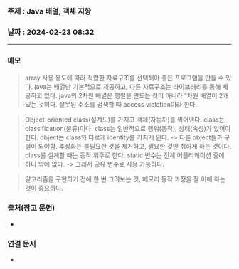 ### 주제 :  Java 배열, 객체 지향

### 날짜 : 2024-02-23 08:32
----
### 메모
> array
> 사용 용도에 따라 적합한 자료구조를 선택해야 좋은 프로그램을 만들 수 있다.
> java는 배열만 기본적으로 제공하고, 다른 자료구조는 라이브러리를 통해 제공하고 있다.
> java의 2차원 배열은 행렬을 만드는 것이 아니라 1차원 배열이 2개 있는 것이다.
> 잘못된 주소를 검색할 때 access violation이라 한다.

>Object-oriented
>class(설계도)를 가지고 객체(자동차)를 찍어낸다.
>class는 classification(분류)이다.
>class는 일반적으로 행위(동작), 상태(속성)가 있어야 한다.
>object는 class와 다르게 identity를 가지게 된다.  -> 다른 object들과 구별이 되야함.
>추상화는 불필요한 것을 제거하고, 필요한 것만 취하게 하는 것이다.
> class를 설계할 때는 동작 위주로 한다.
> static 변수는 전체 어플리케이션 중에 하나 밖에 없다. -> 그래서 공유 변수로 사용 가능하다.

> 알고리즘을 구현하기 전에 한 번 그려보는 것, 메모리 동작 과정을 잘 이해 하는 것이 중요하다.

### 출처(참고 문헌)
-

### 연결 문서
-
